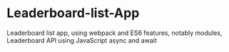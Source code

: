 # Leaderboard-list-App
Leaderboard list app, using webpack and ES6 features, notably modules, Leaderboard API using JavaScript async and await
